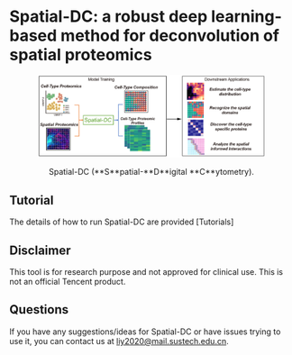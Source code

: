 # Spatial-DC: a robust deep learning-based method for deconvolution of spatial proteomics

<p align="center">
  <img width="80%" src=workflow.jpg>
</p>

<p align="center"> Spatial-DC (**S**patial-**D**igital **C**ytometry). </p>

## Tutorial
The details of how to run Spatial-DC are provided [Tutorials]

## Disclaimer
This tool is for research purpose and not approved for clinical use.
This is not an official Tencent product.

## Questions
If you have any suggestions/ideas for Spatial-DC or have issues trying to use it, you can contact us at liy2020@mail.sustech.edu.cn.
